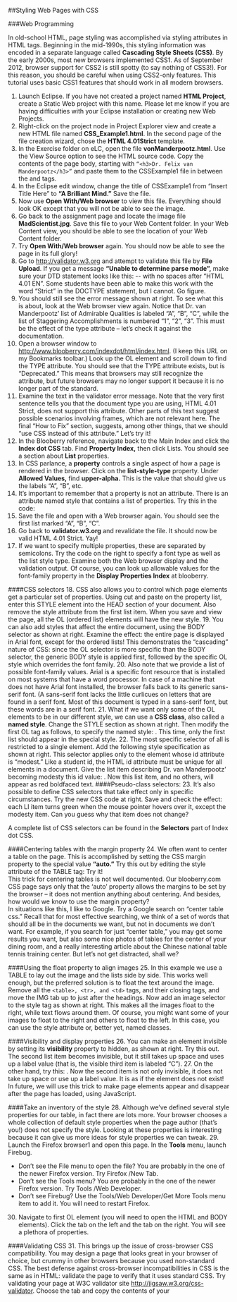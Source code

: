 ##Styling Web Pages with CSS

###Web Programming

In old-school HTML, page styling was accomplished via styling attributes in HTML tags. Beginning in the mid-1990s, this styling information was encoded in a separate language called **Cascading Style Sheets (CSS)**. By the early 2000s, most new browsers implemented CSS1. As of September 2012, browser support for CSS2 is still spotty (to say nothing of CSS3!). For this reason, you should be careful when using CSS2-only features. This tutorial uses basic CSS1 features that should work in all modern browsers.

1. Launch Eclipse. If you have not created a project named **HTML Project**, create a Static Web project with this name. Please let me know if you are having difficulties with your Eclipse installation or creating new Web Projects.
2. Right-click on the project node in Project Explorer view and create a new HTML file named **CSS_Example1.html**. In the second page of the file creation wizard, chose the **HTML 4.01Strict** template.
3.  In the Exercise folder on eLC, open the file **vonManderpootz.html**. Use the View Source option to see the HTML source code. Copy the contents of the page body, starting with `“<h3>Dr. Felix van Manderpootz</h3>”` and paste them to the CSSExample1 file in between the <body> and </body> tags.
4. In the Eclipse edit window, change the title of CSSExample1 from “Insert Title Here” to **“A Brilliant Mind.”** Save the file. 
5. Now use **Open With/Web browser** to view this file. Everything should look OK except that you will not be able to see the image.
6. Go back to the assignment page and locate the image file **MadScientist.jpg**. Save this file to your Web Content folder. In your Web Content view, you should be able to see the location of your Web Content folder.
7. Try **Open With/Web browser** again. You should now be able to see the page in its full glory!
8. Go to http://validator.w3.org and attempt to validate this file by **File Upload**. If you get a message **“Unable to determine parse mode”,** make sure your DTD statement looks like this: -- with no spaces after “HTML 4.01 EN”. Some students have been able to make this work with the word “Strict” in the DOCTYPE statement, but I cannot. Go figure.
9. You should still see the error message shown at right. To see what this is about, look at the Web browser view again. Notice that Dr. van Manderpootz’ list of Admirable Qualities is labeled “A”, “B”, “C”, while the list of Staggering Accomplishments is numbered “1”, “2”, “3”. This must be the effect of the type attribute – let’s check it against the documentation.
10. Open a browser window to http://www.blooberry.com/indexdot/html/index.html. (I keep this URL on my Bookmarks toolbar.) Look up the OL element and scroll down to find the TYPE attribute. You should see that the TYPE attribute exists, but is “Deprecated.” This means that browsers may still recognize the attribute, but future browsers may no longer support it because it is no longer part of the standard.
11. Examine the text in the validator error message. Note that the very first sentence tells you that the document type you are using, HTML 4.01 Strict, does not support this attribute. Other parts of this text suggest possible scenarios involving frames, which are not relevant here. The final “How to Fix” section, suggests, among other things, that we should “use CSS instead of this attribute.” Let’s try it!
12. In the Blooberry reference, navigate back to the Main Index and click the **Index dot CSS** tab. Find **Property Index,** then click Lists. You should see a section about **List** properties.
13. In CSS parlance, a **property** controls a single aspect of how a page is rendered in the browser. Click on the **list-style-type** property. Under **Allowed Values,** find **upper-alpha.** This is the value that should give us the labels “A”, “B”, etc.
14. It’s important to remember that a property is not an attribute. There is an attribute named style that contains a list of properties. Try this in the code:
15. Save the file and open with a Web browser again. You should see the first list marked “A”, “B”, “C”.
16. Go back to **validator.w3.org** and revalidate the file. It should now be valid HTML 4.01 Strict. Yay!
17. If we want to specify multiple properties, these are separated by semicolons. Try the code on the right to specify a font type as well as the list style type. Examine both the Web browser display and the validation output. Of course, you can look up allowable values for the font-family property in the **Display Properties Index** at blooberry.

####CSS selectors
18. CSS also allows you to control which page elements get a particular set of properties. Using cut and paste on the property list, enter this STYLE element into the HEAD section of your document. Also remove the style attribute from the first list item. When you save and view the page, all the OL (ordered list) elements will have the new style. 
19. You can also add styles that affect the entire document, using the BODY selector as shown at right. Examine the effect: the entire page is displayed in Arial font, except for the ordered lists! This demonstrates the “cascading” nature of CSS: since the OL selector is more specific than the BODY selector, the generic BODY style is applied first, followed by the specific OL style which overrides the font family.
20. Also note that we provide a list of possible font-family values. Arial is a specific font resource that is installed on most systems that have a word processor. In case of a machine that does not have Arial font installed, the browser falls back to its generic sans-serif font. (A sans-serif font lacks the little curlicues on letters that are found in a serif font. Most of this document is typed in a sans-serif font, but these words are in a serif font.
21. What if we want only some of the OL elements to be in our different style, we can use a **CSS class**, also called a **named style**. Change the STYLE section as shown at right. Then modify the first OL tag as follows, to specify the named style: . This time, only the first list should appear in the special style.
22. The most specific selector of all is restricted to a single element. Add the following style specification as shown at right. This selector applies only to the element whose id attribute is “modest.” Like a student id, the HTML id attribute must be unique for all elements in a document. Give the list item describing Dr. van Manderpootz’ becoming modesty this id value: . Now this list item, and no others, will appear as red boldfaced text.
####Pseudo-class selectors:
23. It’s also possible to define CSS selectors that take effect only in specific circumstances. Try the new CSS code at right. Save and check the effect: each LI item turns green when the mouse pointer hovers over it, except the modesty item. Can you guess why that item does not change?

A complete list of CSS selectors can be found in the **Selectors** part of Index dot CSS.

####Centering tables with the margin property
24. We often want to center a table on the page. This is accomplished by setting the CSS margin property to the special value **“auto.”** Try this out by editing the style attribute of the TABLE tag: Try it!  
This trick for centering tables is not well documented. Our blooberry.com CSS page says only that the ‘auto’ property allows the margins to be set by the browser – it does not mention anything about centering. And besides, how would we know to use the margin property?  
In situations like this, I like to Google. Try a Google search on “center table css.” Recall that for most effective searching, we think of a set of words that should all be in the documents we want, but not in documents we don’t want. For example, if you search for just “center table,” you may get some results you want, but also some nice photos of tables for the center of your dining room, and a really interesting article about the Chinese national table tennis training center. But let’s not get distracted, shall we?

####Using the float property to align images
25. In this example we use a TABLE to lay out the image and the lists side by side. This works well enough, but the preferred solution is to float the text around the image. Remove all the `<table>, <tr>, and <td>` tags, and their closing tags, and move the IMG tab up to just after the headings. Now add an image selector to the style tag as shown at right. This makes all the images float to the right, while text flows around them.
Of course, you might want some of your images to float to the right and others to float to the left. In this case, you can use the style attribute or, better yet, named classes.

####Visibility and display properties
26. You can make an element invisible by setting its **visibility** property to hidden, as shown at right. Try this out. The second list item becomes invisible, but it still takes up space and uses up a label value (that is, the visible third item is labeled “C”).
27. On the other hand, try this: . Now the second item is not only invisible, it does not take up space or use up a label value. It is as if the element does not exist! In future, we will use this trick to make page elements appear and disappear after the page has loaded, using JavaScript.

####Take an inventory of the style
28. Although we’ve defined several style properties for our table, in fact there are lots more. Your browser chooses a whole collection of default style properties when the page author (that’s you!) does not specify the style. Looking at these properties is interesting because it can give us more ideas for style properties we can tweak.
29. Launch the Firefox browser1 and open this page. In the **Tools** menu, launch Firebug. 
* Don’t see the File menu to open the file? You are probably in the one of the newer Firefox version. Try Firefox /New Tab.
* Don’t see the Tools menu? You are probably in the one of the newer Firefox version. Try Tools /Web Developer.
* Don’t see Firebug? Use the Tools/Web Developer/Get More Tools menu item to add it. You will need to restart Firefox.
30. Navigate to first OL element (you will need to open the HTML and BODY elements). Click the  tab on the left and the  tab on the right. You will see a plethora of properties. 

####Validating CSS
31. This brings up the issue of cross-browser CSS compatibility. You may design a page that looks great in your browser of choice, but crummy in other browsers because you used non-standard CSS. The best defense against cross-browser incompatibilities in CSS is the same as in HTML: validate the page to verify that it uses standard CSS. Try validating your page at W3C validator site http://jigsaw.w3.org/css-validator. Choose the  tab and copy the contents of your <style> tag, as shown here.

####Relative and absolute positioning
Now we will show how to control where a page element appears. Normally, the browser lays out elements one after the other, in what is called normal document flow, but we can change this.

32. Create a new HTML page CSS_Example2, using HTML 4.01 Strict of course!  Set the title to “Relative and Absolute Positioning.” Enter the content shown at right into the body. Here:
* Padding-top  puts space above the P element, so that the trick we are about to pull does not lead to overlapping text;
* An em is a typographical measure equal to the width of a letter “m.” It makes a good Scrabble © word.
* the SPAN element is a container used for the purpose of sticking style onto inline content, such as a chunk of text inside a paragraph.

33. Check out the results in the browser. You should see that the SPAN element has been lifted from its original position. This is determined by the property top in the style. In the browser world, vertical position is measured from the top down. (This is the opposite of x-y coordinates in algebra). So a negative displacement, -1 em, moves the element up. Notice also that the original position of the SPAN is still there and determines the flow of the remaining elements. This is similar to the effect of the visibility:hidden style property in the last exercise.

Now add the code shown at right. This time we use **absolute positioning**, which allows us to put the element anywhere we like. You should see that the original position has been removed from the document flow. The top position is now measured down from the top of the page. 

You can use absolute positioning to create effects in which text overlays images. I used an IMG tag and three P tags to create the effect below. Can you match it? This exact photo is no longer available, but you can use the current Amazing Student page at http://www.uga.edu/amazing/directory/. Don’t be shy about validating as you go along!

That’s it! Upload your finished page to eLC. You are now a CSS wizard!
